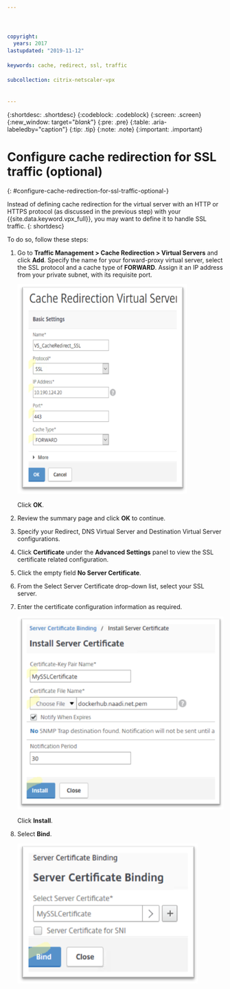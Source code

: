 ```yaml
---



copyright:
  years: 2017
lastupdated: "2019-11-12"

keywords: cache, redirect, ssl, traffic

subcollection: citrix-netscaler-vpx


---
```


{:shortdesc: .shortdesc}
{:codeblock: .codeblock}
{:screen: .screen}
{:new_window: target="_blank_"}
{:pre: .pre}
{:table: .aria-labeledby="caption"}
{:tip: .tip}
{:note: .note}
{:important: .important}

# Configure cache redirection for SSL traffic (optional)
{: #configure-cache-redirection-for-ssl-traffic-optional-}

Instead of defining cache redirection for the virtual server with an HTTP or HTTPS protocol (as discussed in the previous step) with your {{site.data.keyword.vpx_full}}, you may want to define it to handle SSL traffic.
{: shortdesc}

To do so, follow these steps:

1. Go to **Traffic Management > Cache Redirection > Virtual Servers** and click **Add**. Specify the name for your forward-proxy virtual server, select the SSL protocol and a cache type of **FORWARD**. Assign it an IP address from your private subnet, with its requisite port.

	![Virtual Server settings](images/fp14.png)

	Click **OK**.

2. Review the summary page and click **OK** to continue.
3. Specify your Redirect, DNS Virtual Server and Destination Virtual Server configurations.
4. Click **Certificate** under the **Advanced Settings** panel to view the SSL certificate related configuration.
5. Click the empty field **No Server Certificate**.
6. From the Select Server Certificate drop-down list, select your SSL server.
7. Enter the certificate configuration information as required.

	![Certificate configuration](images/fp15.png)

	Click **Install**.

8. Select **Bind**.

	![Bind](images/fp16.png)
